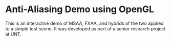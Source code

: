 # Anti-Aliasing Demo using OpenGL

This is an interactive demo of MSAA, FXAA, and hybrids of the two applied to a simple test scene. It was developed as part of a senior research project at UNT.
